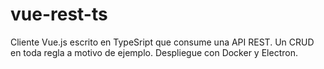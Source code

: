 # vue-rest-ts
Cliente Vue.js escrito en TypeSript que consume una API REST. Un CRUD en toda regla a motivo de ejemplo. Despliegue con Docker y Electron. 
